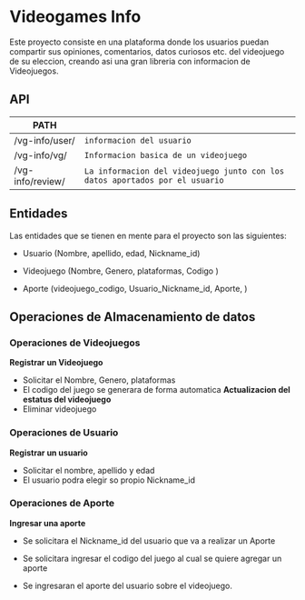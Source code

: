 # Videogames Info

  Este proyecto consiste en una plataforma donde los usuarios puedan compartir
  sus opiniones, comentarios, datos curiosos etc. del videojuego de su
  eleccion, creando asi una gran libreria con informacion de Videojuegos.

## API

|PATH               |                           |
|----------------|-------------------------------|
|/vg-info/user/         |`informacion del usuario`               |
|/vg-info/vg/  |`Informacion basica de un videojuego`             |
|/vg-info/review/  |`La informacion del videojuego junto con los datos aportados por el usuario`               |






## Entidades
Las entidades que se tienen en mente para el proyecto son las
siguientes:

- Usuario (Nombre, apellido, edad, Nickname_id)

- Videojuego (Nombre, Genero, plataformas, Codigo )

- Aporte (videojuego_codigo, Usuario_Nickname_id, Aporte, )

## Operaciones de Almacenamiento de datos
### Operaciones de Videojuegos

**Registrar un Videojuego**
- Solicitar el Nombre, Genero, plataformas
- El codigo del juego se generara de forma automatica
**Actualizacion del estatus del videojuego**
- Eliminar videojuego

### Operaciones de Usuario
**Registrar un usuario**
- Solicitar el nombre, apellido y edad
- El usuario podra elegir so propio Nickname_id

### Operaciones de Aporte
**Ingresar una aporte**
- Se solicitara el Nickname_id del usuario que va a realizar un Aporte

- Se solicitara ingresar el codigo del juego al cual se quiere agregar un aporte

- Se ingresaran el aporte del usuario sobre el videojuego.
